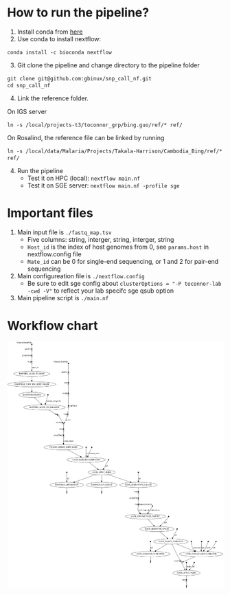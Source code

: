 # How to run the pipeline?

1. Install conda from [here](https://docs.conda.io/en/latest/miniconda.html)
2. Use conda to install nextflow:
```
conda install -c bioconda nextflow
```
3. Git clone the pipeline and change directory to the pipeline folder
```
git clone git@github.com:gbinux/snp_call_nf.git
cd snp_call_nf
```
4. Link the reference folder.

On IGS server
```
ln -s /local/projects-t3/toconnor_grp/bing.guo/ref/* ref/
```

On Rosalind, the reference file can be linked by running
```
ln -s /local/data/Malaria/Projects/Takala-Harrison/Cambodia_Bing/ref/* ref/
```

4. Run the pipeline
    - Test it on HPC (local): `nextflow main.nf`
    - Test it on SGE server: `nextflow main.nf -profile sge`

# Important files

1. Main input file is `./fastq_map.tsv`
    - Five columns: string, interger, string, interger, string
    - `Host_id` is the index of host genomes from 0, see `params.host` in nextflow.config file
    - `Mate_id` can be 0 for single-end sequencing, or 1 and 2 for pair-end sequencing
2. Main configureation file is `./nextflow.config`
    - Be sure to edit sge config about `clusterOptions = "-P toconnor-lab -cwd -V"` to reflect your lab specifc sge qsub option
3. Main pipeline script is `./main.nf`

# Workflow chart

![flowchar](./flowchart.png)
